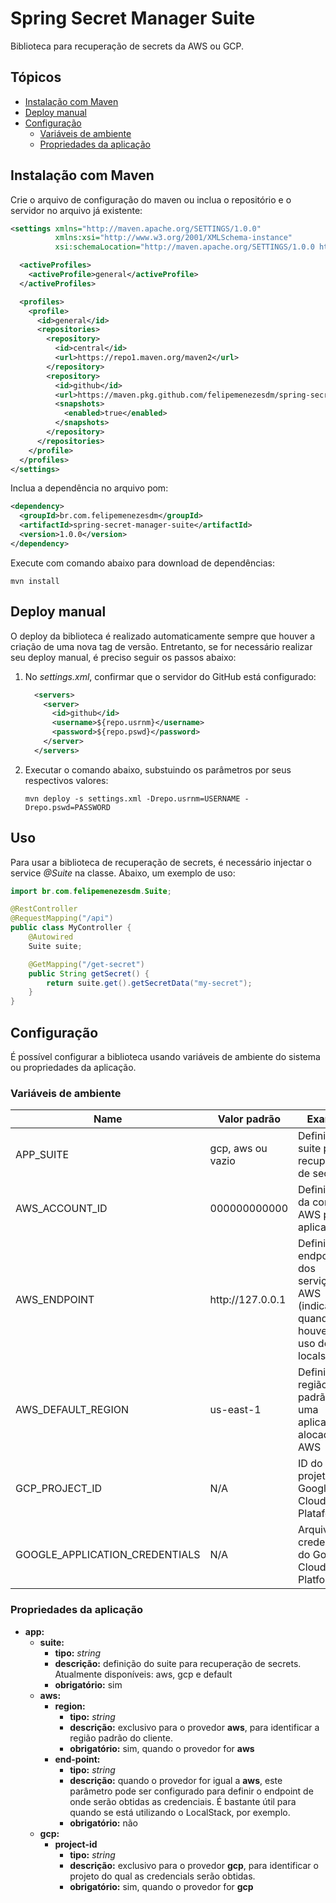 # Spring Secret Manager Suite 
Biblioteca para recuperação de secrets da AWS ou GCP.

## Tópicos
- [Instalação com Maven](#instalação-com-maven)
- [Deploy manual](#deploy-manual)
- [Configuração](#configuração)
  - [Variáveis de ambiente](#variáveis-de-ambiente)
  - [Propriedades da aplicação](#propriedades-da-aplicação)

## Instalação com Maven
Crie o arquivo de configuração do maven ou inclua o repositório e o servidor no arquivo já existente:
```xml
<settings xmlns="http://maven.apache.org/SETTINGS/1.0.0" 
          xmlns:xsi="http://www.w3.org/2001/XMLSchema-instance" 
          xsi:schemaLocation="http://maven.apache.org/SETTINGS/1.0.0 http://maven.apache.org/xsd/settings-1.0.0.xsd">

  <activeProfiles>
    <activeProfile>general</activeProfile>
  </activeProfiles>

  <profiles>
    <profile>
      <id>general</id>
      <repositories>
        <repository>
          <id>central</id>
          <url>https://repo1.maven.org/maven2</url>
        </repository>
        <repository>
          <id>github</id>
          <url>https://maven.pkg.github.com/felipemenezesdm/spring-secret-manager-suite</url>
          <snapshots>
            <enabled>true</enabled>
          </snapshots>
        </repository>
      </repositories>
    </profile>
  </profiles>
</settings>
```

Inclua a dependência no arquivo pom:
```xml
<dependency>
  <groupId>br.com.felipemenezesdm</groupId>
  <artifactId>spring-secret-manager-suite</artifactId>
  <version>1.0.0</version>
</dependency>
```

Execute com comando abaixo para download de dependências:
```
mvn install
```

## Deploy manual
O deploy da biblioteca é realizado automaticamente sempre que houver a criação de uma nova tag de versão. Entretanto, se for necessário realizar seu deploy manual, é preciso seguir os passos abaixo:

1. No _settings.xml_, confirmar que o servidor do GitHub está configurado:
    ```xml
      <servers>
        <server>
          <id>github</id>
          <username>${repo.usrnm}</username>
          <password>${repo.pswd}</password>
        </server>
      </servers>
    ```
2. Executar o comando abaixo, substuindo os parâmetros por seus respectivos valores:
    ```
    mvn deploy -s settings.xml -Drepo.usrnm=USERNAME -Drepo.pswd=PASSWORD
    ```

## Uso
Para usar a biblioteca de recuperação de secrets, é necessário injectar o service _@Suite_ na classe. Abaixo, um exemplo de uso:

```java
import br.com.felipemenezesdm.Suite;

@RestController
@RequestMapping("/api")
public class MyController {
    @Autowired
    Suite suite;

    @GetMapping("/get-secret")
    public String getSecret() {
        return suite.get().getSecretData("my-secret");
    }
}
```

## Configuração
É possível configurar a biblioteca usando variáveis de ambiente do sistema ou propriedades da aplicação.

### Variáveis de ambiente
| Name                           | Valor padrão       | Example                                                                          |
|--------------------------------|--------------------|----------------------------------------------------------------------------------|
| APP_SUITE                      | gcp, aws ou vazio  | Definição do suite para recuperação de secrets                                   |
| AWS_ACCOUNT_ID                 | 000000000000       | Definir a ID da conta AWS para a aplicação                                       |
| AWS_ENDPOINT                   | http:\/\/127.0.0.1 | Definir o endpoint dos serviços AWS (indicado quando houver o uso do localstack) |
| AWS_DEFAULT_REGION             | us-east-1          | Definir a região padrão para uma aplicação alocada na AWS                        |
| GCP_PROJECT_ID                 | N/A                | ID do projeto no Google Cloud Plataform                                          |
| GOOGLE_APPLICATION_CREDENTIALS | N/A                | Arquivo de credenciais do Google Cloud Platform                                  |

### Propriedades da aplicação
- **app:**
  - **suite:**
    - **tipo:** _string_
    - **descrição:** definição do suite para recuperação de secrets. Atualmente disponíveis: aws, gcp e default
    - **obrigatório:** sim
  - **aws:**
    - **region:**
      - **tipo:** _string_
      - **descrição:** exclusivo para o provedor **aws**, para identificar a região padrão do cliente.
      - **obrigatório:** sim, quando o provedor for **aws**
    - **end-point:**
      - **tipo:** _string_
      - **descrição:** quando o provedor for igual a **aws**, este parâmetro pode ser configurado para definir o endpoint de onde serão obtidas as credenciais. É bastante útil para quando se está utilizando o LocalStack, por exemplo.
      - **obrigatório:** não
  - **gcp:**
    - **project-id**
      - **tipo:** _string_
      - **descrição:** exclusivo para o provedor **gcp**, para identificar o projeto do qual as credencials serão obtidas.
      - **obrigatório:** sim, quando o provedor for **gcp**
    
